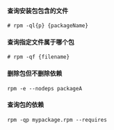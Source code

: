 #### 查询安装包包含的文件
```console
# rpm -ql{p} {packageName}
```

#### 查询指定文件属于哪个包
```console
# rpm -qf {filename}
```

#### 删除包但不删除依赖
```console
rpm -e --nodeps packageA
```

#### 查询包的依赖
```console
rpm -qp mypackage.rpm --requires
```


